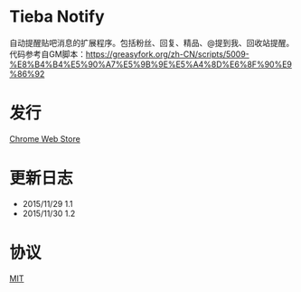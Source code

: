 # Tieba Notify
自动提醒贴吧消息的扩展程序。包括粉丝、回复、精品、@提到我、回收站提醒。  
代码参考自GM脚本：https://greasyfork.org/zh-CN/scripts/5009-%E8%B4%B4%E5%90%A7%E5%9B%9E%E5%A4%8D%E6%8F%90%E9%86%92

# 发行
[Chrome Web Store](https://chrome.google.com/webstore/detail/hblmldkegfadhhkcochghnjllhdefaem?hl=zh-CN)

# 更新日志
* 2015/11/29  1.1
* 2015/11/30  1.2

# 协议
[MIT](http://www.opensource.org/licenses/mit-license.php)